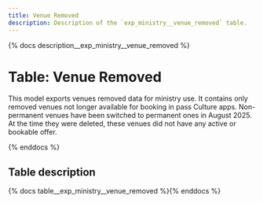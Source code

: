 ```yaml
---
title: Venue Removed
description: Description of the `exp_ministry__venue_removed` table.
---
```


{% docs description__exp_ministry__venue_removed %}

# Table: Venue Removed

This model exports venues removed data for ministry use. It contains only removed venues not longer available for booking in pass Culture apps. Non-permanent venues have been switched to permanent ones in August 2025.
At the time they were deleted, these venues did not have any active or bookable offer.

{% enddocs %}

## Table description

{% docs table__exp_ministry__venue_removed %}{% enddocs %}
